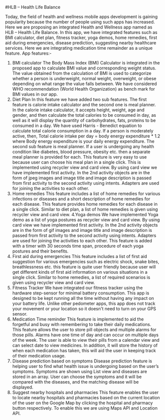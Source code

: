 #HLB – Health Life Balance

Today, the field of health and wellness mobile apps development is gaining popularity because the number of people using such apps has increased. Here we are proposing an integrated Health and Wellness app named as HLB – Health Life Balance. In this app, we have integrated features such as BMI calculator, diet plan, fitness tracker, yoga demos, home remedies, first aid during emergencies, disease prediction, suggesting nearby healthcare services.
Here we are integrating medication time remainder as a unique feature.
App features:-
1. BMI calculator
The Body Mass Index (BMI) Calculator is integrated in the proposed app to calculate BMI value and corresponding weight status.  The value obtained from the calculation of BMI is used to categorize whether a person is underweight, normal weight, overweight, or obese depending on what range the value falls between. We have considered WHO recommendation (World Health Organization) as bench mark for BMI values in our app.
2. Diet Plan
In this feature we have added two sub features. The first feature is calorie intake calculator and the second one is meal planner.
	In the calorie intake calculator, it accepts height, weight, age and gender, and then calculate the total calories to be consumed in day, as well as it will display the quantity of carbohydrates, fats, proteins to be consumed in a day. We have used Harris - Benedict equation to calculate total calorie consumption in a day. If a person is moderately active, then,
Total calorie intake per day = body energy expenditure * 1.2
where Body energy expenditure is your daily energy expenditure.
	The second sub feature is meal planner. If a user is undergoing any health condition like diabetes, blood pressure, obesity etc. then a separate meal planner is provided for each. This feature is very easy to use because user can choose his meal plan in a single click. This is implemented using recycler view and card view. By using card view we have implemented first activity. In the 2nd activity objects are in the form of jpeg images and image title and image description is passed from first activity to the second activity using intents. Adapters are used for joining the activities to each other.
3. Home remedies
This feature includes a list of home remedies for various infections or diseases and a short description of home remedies for each disease. This feature provides home remedies for each disease in a single click. Similar to diet plan, a list of home remedies is given using recycler view and card view. 
4.Yoga demos
We have implemented Yoga demo as a list of yoga postures as recycler view and card view.  By using card view we have implemented first activity. In the 2nd activity objects are in the form of gif images and image title and image description is passed from first activity to the second activity using intents. Adapters are used for joining the activities to each other. This feature is added with a timer with 30 seconds time span, procedure of each yoga postures and their benefits.
5. First aid during emergencies
This feature includes a list of first aid suggestion for various emergencies such as electric shock, snake bites, breathlessness etc. this feature is quite user friendly because user will get different kinds of first aid information on various situations in a single click. Similar to home remedies, a list of required scenarios is given using recycler view and card view. 
6. Fitness Tracker
We have integrated our fitness tracker using the hardware step-sensor for minimal battery consumption. This app is designed to be kept running all the time without having any impact on your battery life. Unlike other pedometer apps, this app does not track your movement or your location so it doesn't need to turn on your GPS sensor.
7. Medication Time reminder
This feature is implemented to aid the forgetful and busy with remembering to take their daily medications. This feature allows the user to store pill objects and multiple alarms for those pills. Alarms have one time of day and can occur on multiple days of the week. The user is able to view their pills from a calendar view and can select date to view medicines. In addition, it will store the history of when each medication has taken, this will aid the user in keeping track of their medication usage.
8. Disease prediction based on symptoms
Disease prediction feature is helping user to find what health issue is undergoing based on the user’s symptoms. Symptoms are shown using List view and diseases are stored in an array. User can choose the symptoms and it will be compared with the diseases, and the matching disease will be displayed.
9. Suggest nearby hospitals and pharmacies
This feature enables the user to locate nearby hospitals and pharmacies based on the current location of the user on the Google Map by clicking the hospital and pharmacy button respectively. To enable this we are using Maps API and Location API. 

